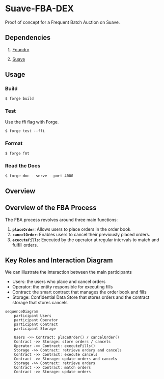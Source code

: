 # Suave-FBA-DEX

Proof of concept for a Frequent Batch Auction on Suave.

## Dependencies
1. <a href=https://book.getfoundry.sh/getting-started/installation>Foundry</a>

2. <a href=https://github.com/flashbots/suave-geth>Suave</a>


## Usage

### Build

```shell
$ forge build
```

### Test

Use the ffi flag with Forge.

```shell
$ forge test --ffi
```

### Format

```shell
$ forge fmt
```

### Read the Docs

```shell
$ forge doc --serve --port 4000
```

## Overview
## Overview of the FBA Process

The FBA process revolves around three main functions:

1. **`placeOrder`**: Allows users to place orders in the order book.
2. **`cancelOrder`**: Enables users to cancel their previously placed orders.
3. **`executeFills`**: Executed by the operator at regular intervals to match and fulfill orders.

## Key Roles and Interaction Diagram

We can illustrate the interaction between the main participants

- Users: the users who place and cancel orders
- Operator: the entity responsible for executing fills
- Contract: the smart contract that manages the order book and fills
- Storage: Confidential Data Store that stores orders and the contract storage that stores cancels

```mermaid
sequenceDiagram
    participant Users
    participant Operator
    participant Contract
    participant Storage

    Users ->> Contract: placeOrder() / cancelOrder()
    Contract ->> Storage: store orders / cancels
    Operator ->> Contract: executeFills()
    Storage ->> Contract: retrieve orders and cancels
    Contract ->> Contract: execute cancels
    Contract ->> Storage: update orders and cancels
    Storage ->> Contract: retrieve orders
    Contract ->> Contract: match orders
    Contract ->> Storage: update orders
```
